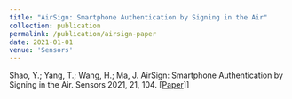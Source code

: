 ```yaml
---
title: "AirSign: Smartphone Authentication by Signing in the Air"
collection: publication
permalink: /publication/airsign-paper
date: 2021-01-01
venue: 'Sensors'
---
```

Shao, Y.; Yang, T.; Wang, H.; Ma, J. AirSign: Smartphone Authentication by Signing in the Air. Sensors 2021, 21, 104. [[Paper](/files/sensors-21-00104.pdf)]]

